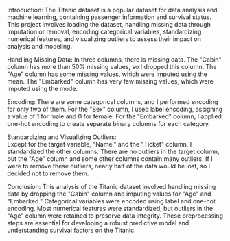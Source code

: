 Introduction:
          The Titanic dataset is a popular dataset for data analysis and machine learning, containing passenger information and survival status. 
This project involves loading the dataset, handling missing data through imputation or removal, encoding categorical variables, standardizing numerical 
features, and visualizing outliers to assess their impact on analysis and modeling.

Handling Missing Data: 
          In three columns, there is missing data. The "Cabin" column has more than 50% missing values, so I dropped this column. The "Age" column has 
some missing values, which were imputed using the mean. The "Embarked" column has very few missing values, which were imputed using the mode.

Encoding: 
          There are some categorical columns, and I performed encoding for only two of them. For the "Sex" column, I used label encoding, assigning a value 
of 1 for male and 0 for female. For the "Embarked" column, I applied one-hot encoding to create separate binary columns for each category.

Standardizing and Visualizing Outliers:   
          Except for the target variable, "Name," and the "Ticket" column, I standardized the other columns. There are no outliers in the target column, but the 
"Age" column and some other columns contain many outliers. If I were to remove these outliers, nearly half of the data would be lost, so I decided not to remove them.

Conclusion: 
          This analysis of the Titanic dataset involved handling missing data by dropping the "Cabin" column and imputing values for "Age" and "Embarked." Categorical 
variables were encoded using label and one-hot encoding. Most numerical features were standardized, but outliers in the "Age" column were retained to preserve data integrity. 
These preprocessing steps are essential for developing a robust predictive model and understanding survival factors on the Titanic.
